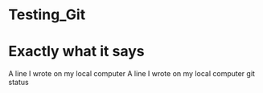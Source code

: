 # Testing_Git
# Exactly what it says
A line I wrote on my local computer
A line I wrote on my local computer  git status
